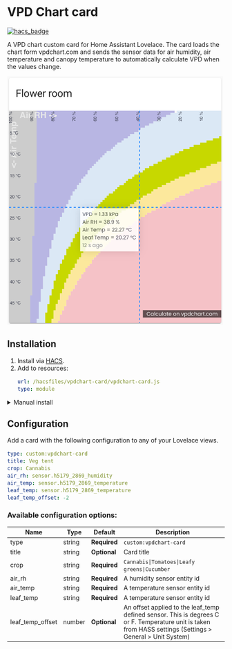 # VPD Chart card

[![hacs_badge](https://img.shields.io/badge/HACS-Custom-41BDF5.svg?style=for-the-badge)](https://github.com/hacs/integration)

A VPD chart custom card for Home Assistant Lovelace. The card loads the chart form vpdchart.com and sends the sensor data for air humidity, air temperature and canopy temperature to automatically calculate VPD when the values change.

![VPD Chart Card](/vpdchart-card.png)

## Installation

1. Install via [HACS](https://hacs.xyz/).
2. Add to resources:
   ```yaml
   url: /hacsfiles/vpdchart-card/vpdchart-card.js
   type: module
   ```

<details>
   <summary>Manual install</summary>
1. Download the vpdchart-card.js file and store it in your configuration/www/ HASS folder

2. Add to resources:

```yaml
url: /local/vpdchart-card.js
type: module
```

</details>

## Configuration
Add a card with the following configuration to any of your Lovelace views.
```yaml
type: custom:vpdchart-card
title: Veg tent
crop: Cannabis
air_rh: sensor.h5179_2869_humidity
air_temp: sensor.h5179_2869_temperature
leaf_temp: sensor.h5179_2869_temperature
leaf_temp_offset: -2
```

### Available configuration options:
| Name             | Type    | Default      | Description                                  |
| ---------------- | ------- | ------------ | -------------------------------------------- |
| type             | string  | **Required** | `custom:vpdchart-card`                       |
| title            | string  | **Optional** | Card title                                   |
| crop             | string  | **Required** | `Cannabis\|Tomatoes\|Leafy greens\|Cucumber` |
| air_rh           | string  | **Required** | A humidity sensor entity id                  |
| air_temp         | string  | **Required** | A temperature sensor entity id               |
| leaf_temp        | string  | **Required** | A temperature sensor entity id               |
| leaf_temp_offset | number  | **Optional** | An offset applied to the leaf_temp defined sensor. This is degrees C or F. Temperature unit is taken from HASS settings (Settings > General > Unit System) |
